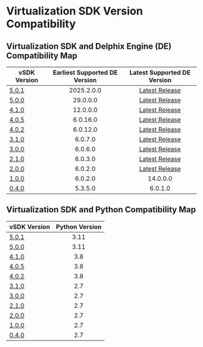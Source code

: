 # Virtualization SDK Version Compatibility

## Virtualization SDK and Delphix Engine (DE) Compatibility Map

| vSDK Version                             |  Earliest Supported DE Version  |                    Latest Supported DE Version                    |
|------------------------------------------|:-------------------------------:|:-----------------------------------------------------------------:|
| [5.0.1](../Release_Notes/5.0.1/5.0.1.md) |           2025.2.0.0            | [Latest Release](https://cd.delphix.com/docs/latest/new-features) |
| [5.0.0](../Release_Notes/5.0.0/5.0.0.md) |            29.0.0.0             | [Latest Release](https://cd.delphix.com/docs/latest/new-features) |
| [4.1.0](../Release_Notes/4.1.0/4.1.0.md) |            12.0.0.0             | [Latest Release](https://cd.delphix.com/docs/latest/new-features) |
| [4.0.5](../Release_Notes/4.0.5/4.0.5.md) |            6.0.16.0             | [Latest Release](https://cd.delphix.com/docs/latest/new-features) |
| [4.0.2](../Release_Notes/4.0.2/4.0.2.md) |            6.0.12.0             | [Latest Release](https://cd.delphix.com/docs/latest/new-features) |
| [3.1.0](../Release_Notes/3.1.0/3.1.0.md) |             6.0.7.0             | [Latest Release](https://cd.delphix.com/docs/latest/new-features) |
| [3.0.0](../Release_Notes/3.0.0/3.0.0.md) |             6.0.6.0             | [Latest Release](https://cd.delphix.com/docs/latest/new-features) |
| [2.1.0](../Release_Notes/2.1.0/2.1.0.md) |             6.0.3.0             | [Latest Release](https://cd.delphix.com/docs/latest/new-features) |
| [2.0.0](../Release_Notes/2.0.0/2.0.0.md) |             6.0.2.0             | [Latest Release](https://cd.delphix.com/docs/latest/new-features) |
| [1.0.0](../Release_Notes/1.0.0/1.0.0.md) |             6.0.2.0             |                             14.0.0.0                              |
| [0.4.0](../Release_Notes/0.4.0/0.4.0.md) |             5.3.5.0             |                              6.0.1.0                              |

## Virtualization SDK and Python Compatibility Map

| vSDK Version                             | Python Version |
|------------------------------------------|:--------------:|
| [5.0.1](../Release_Notes/5.0.1/5.0.1.md) |      3.11      |
| [5.0.0](../Release_Notes/5.0.0/5.0.0.md) |      3.11      |
| [4.1.0](../Release_Notes/4.1.0/4.1.0.md) |      3.8       |
| [4.0.5](../Release_Notes/4.0.5/4.0.5.md) |      3.8       |
| [4.0.2](../Release_Notes/4.0.2/4.0.2.md) |      3.8       |
| [3.1.0](../Release_Notes/3.1.0/3.1.0.md) |      2.7       |
| [3.0.0](../Release_Notes/3.0.0/3.0.0.md) |      2.7       |
| [2.1.0](../Release_Notes/2.1.0/2.1.0.md) |      2.7       |
| [2.0.0](../Release_Notes/2.0.0/2.0.0.md) |      2.7       |
| [1.0.0](../Release_Notes/1.0.0/1.0.0.md) |      2.7       |
| [0.4.0](../Release_Notes/0.4.0/0.4.0.md) |      2.7       |

